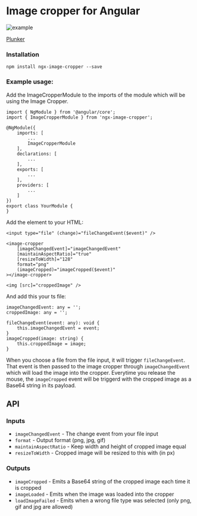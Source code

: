 # Image cropper for Angular
![example](https://github.com/MartijnW49/ngx-image-cropper/blob/master/example.png)

[Plunker](https://plnkr.co/edit/pcnBN6Fwk8rjjtisIuyC?p=preview)

### Installation
`npm install ngx-image-cropper --save`

### Example usage:
Add the ImageCropperModule to the imports of the module which will be using the Image Cropper.
```
import { NgModule } from '@angular/core';
import { ImageCropperModule } from 'ngx-image-cropper';

@NgModule({
    imports: [
        ...
        ImageCropperModule
    ],
    declarations: [
        ...
    ],
    exports: [
        ...
    ],
    providers: [
        ...
    ]
})
export class YourModule {
}
```

Add the element to your HTML:
```
<input type="file" (change)="fileChangeEvent($event)" />

<image-cropper
    [imageChangedEvent]="imageChangedEvent"
    [maintainAspectRatio]="true"
    [resizeToWidth]="128"
    format="png"
    (imageCropped)="imageCropped($event)"
></image-cropper>

<img [src]="croppedImage" />
```

And add this your ts file:
```
imageChangedEvent: any = '';
croppedImage: any = '';

fileChangeEvent(event: any): void {
    this.imageChangedEvent = event;
}
imageCropped(image: string) {
    this.croppedImage = image;
}
```
When you choose a file from the file input, it will trigger `fileChangeEvent`.
That event is then passed to the image cropper through `imageChangedEvent` which will load the image into the cropper.
Everytime you release the mouse, the `imageCropped` event will be triggerd with the cropped image as a Base64 string in its payload.

## API
### Inputs
- `imageChangedEvent` - The change event from your file input
- `format` - Output format (png, jpg, gif)
- `maintainAspectRatio` - Keep width and height of cropped image equal
- `resizeToWidth` - Cropped image will be resized to this with (in px)

### Outputs
- `imageCropped` - Emits a Base64 string of the cropped image each time it is cropped
- `imageLoaded` - Emits when the image was loaded into the cropper
- `loadImageFailed` - Emits when a wrong file type was selected (only png, gif and jpg are allowed)
